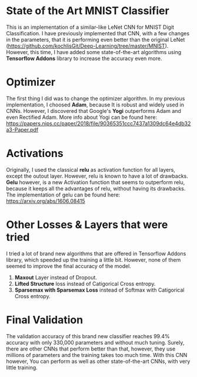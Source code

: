 # State of the Art MNIST Classifier

This is an implementation of a similar-like LeNet CNN for MNIST Digit Classification. I have previously implemented that CNN, with a few changes in the parameters,
that it is performing even better than the original LeNet (https://github.com/kochlisGit/Deep-Learning/tree/master/MNIST). However, this time, I have added some
state-of-the-art algorithms using **Tensorflow Addons** library to increase the accuracy even more.

# Optimizer

The first thing I did was to change the optimizer algorithm. In my previous implementation, I choosed **Adam**, because It is robust and widely used in CNNs. However, I discovered that Google's **Yogi** outperforms Adam and even Rectified Adam. More info about Yogi can be found here: https://papers.nips.cc/paper/2018/file/90365351ccc7437a1309dc64e4db32a3-Paper.pdf

# Activations

Originally, I used the classical **relu** as activation function for all layers, except the outout layer. However, relu is known to have a lot of drawbacks. **Gelu** however, is
a new Activation function that seems to outperform relu, because it keeps all the advantages of relu, without having its drawbacks. The implementation of gelu can be found here: https://arxiv.org/abs/1606.08415

# Other Losses & Layers that were tried

I tried a lot of brand new algorithms that are offered in Tensorflow Addons library, which speeded up the training a little bit. However, none of them seemed to improve the final accuracy of the model.

1. **Maxout** Layer instead of Dropout. 
1. **Lifted Structure** loss instead of Catigorical Cross entropy.
1. **Sparsemax with Sparsemax Loss** instead of Softmax with Catigorical Cross entropy.

# Final Validation

The validation accuracy of this brand new classifier reaches 99.4% accuracy with only 330,000 parameters and without much tuning. Surely, there are other CNNs that perform better than that, however, they use millions of parameters and the training takes too much time. With this CNN however, You can perform as well as other state-of-the-art CNNs, with very little training.
